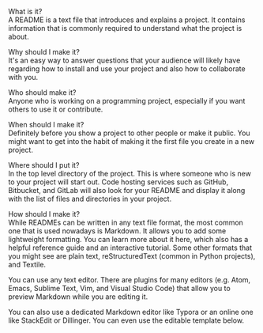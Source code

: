     
What is it?                     
A README is a text file that introduces and explains a project. It contains information that is commonly required to understand what the project is about.
                       
Why should I make it?         
It's an easy way to answer questions that your audience will likely have regarding how to install and use your project and also how to collaborate with you.
                         
Who should make it?                       
Anyone who is working on a programming project, especially if you want others to use it or contribute.
                     
When should I make it?                    
Definitely before you show a project to other people or make it public. You might want to get into the habit of making it the first file you create in a new project.
              
Where should I put it?     
In the top level directory of the project. This is where someone who is new to your project will start out. Code hosting services such as GitHub, Bitbucket, and GitLab will also look for your README and display it along with the list of files and directories in your project.
     
How should I make it?      
While READMEs can be written in any text file format, the most common one that is used nowadays is Markdown. It allows you to add some lightweight formatting. You can learn more about it here, which also has a helpful reference guide and an interactive tutorial. Some other formats that you might see are plain text, reStructuredText (common in Python projects), and Textile.  
   
You can use any text editor. There are plugins for many editors (e.g. Atom, Emacs, Sublime Text, Vim, and Visual Studio Code) that allow you to preview Markdown while you are editing it.     
     
You can also use a dedicated Markdown editor like Typora or an online one like StackEdit or Dillinger. You can even use the editable template below.
 
  
    
  

